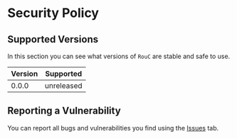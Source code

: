 # Security Policy

## Supported Versions

In this section you can see what versions of `RouC` are stable and safe to use. 

| Version | Supported          |
| ------- | ------------------ |
| 0.0.0   | unreleased |

## Reporting a Vulnerability

You can report all bugs and vulnerabilities you find using the [Issues](https://github.com/EgorBron/RouC/Issues) tab.
